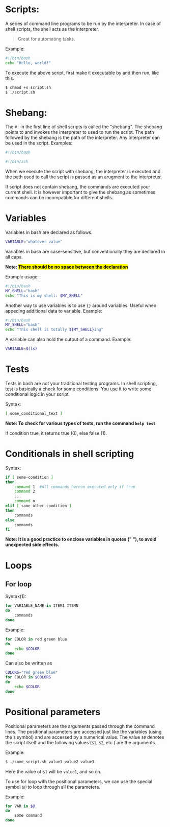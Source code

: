 # Scripts:

A series of command line programs to be run by the interpreter. In case of shell scripts, the shell acts as the interpreter.
> Great for automating tasks.

Example:

```bash
#!/bin/bash
echo "Hello, world!"
```

To execute the above script, first make it executable by and then run, like this.
```bash
$ chmod +x script.sh
$ ./script.sh
```

# Shebang:

The `#!` in the first line of shell scripts is called the "shebang". The shebang points to and invokes the interpreter to used to run the script. The path followed by the shebang is the path of the interpreter. Any interpreter can be used in the script. Examples:

```bash
#!/bin/bash

#!/bin/zsh
```

When we execute the script with shebang, the interpreter is executed and the path used to call the script is passed as an arugment to the interpreter.

If script does not contain shebang, the commands are executed your current shell. It is however important to give the shebang as sometimes commands can be incompatible for different shells.

# Variables

Variables in bash are declared as follows.

```bash
VARIABLE="whatever value"
```

Variables in bash are case-sensitive, but conventionally they are declared in all caps.

**Note: <mark>There should be no space between the declaration</mark>**

Example usage:

```bash
#!/bin/bash
MY_SHELL="bash"
echo "This is my shell: $MY_SHELL"
```

Another way to use variables is to use `{}` around variables. Useful when appeding additional data to variable. Example:

```bash
#!/bin/bash
MY_SHELL="bash"
echo "This shell is totally ${MY_SHELL}ing"
```

A variable can also hold the output of a command. Example:

```bash
VARIABLE=$(ls)
```

# Tests
Tests in bash are not your traditional testing programs. In shell scripting, test is basically a check for some conditions. You use it to write some conditional logic in your script.

Syntax:

```bash
[ some_conditional_text ]
```

**Note: To check for various types of tests, run the command `help test`**

If condition true, it returns true (0), else false (1).

# Conditionals in shell scripting

Syntax:
```bash
if [ some-condition ]
then
	command 1  #All commands hereon executed only if true
	command 2
	...
	command n
elif [ some other condition ]
then
	commands
else
	commands
fi
```

**Note: It is a good practice to enclose variables in quotes (" "), to avoid unexpected side effects.**

# Loops

## For loop

Syntax(1):

```bash
for VARIABLE_NAME in ITEM1 ITEMN
do
	commands
done
```

Example:
```bash
for COLOR in red green blue
do
	echo $COLOR
done
```

Can also be written as

```bash
COLORS="red green blue"
for COLOR in $COLORS
do
	echo $COLOR
done
```

# Positional parameters

Positional parameters are the arguments passed through the command lines. The positional parameters are accessed just like the variables (using the `$` symbol) and are accessed by a numerical value. The value `$0` denotes the script itself and the following values (`$1`, `$2`, etc.) are the arguments.

Example:


```bash
$ ./some_script.sh value1 value2 value3
```

Here the value of `$1` will be `value1`, and so on.

To use for loop with the positional parameters, we can use the special symbol `$@` to loop through all the parameters.

Example:

```bash
for VAR in $@
do
	some command
done
```
